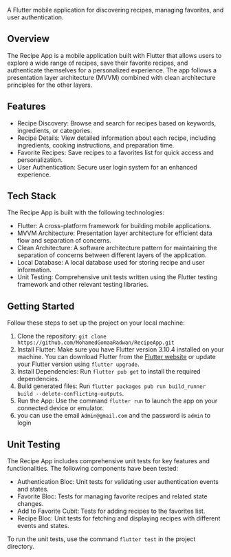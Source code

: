 A Flutter mobile application for discovering recipes, managing favorites, and user authentication.

## Overview

The Recipe App is a mobile application built with Flutter that allows users to explore a wide range of recipes, save their favorite recipes, and authenticate themselves for a personalized experience. The app follows a presentation layer architecture (MVVM) combined with clean architecture principles for the other layers.

## Features

- Recipe Discovery: Browse and search for recipes based on keywords, ingredients, or categories.
- Recipe Details: View detailed information about each recipe, including ingredients, cooking instructions, and preparation time.
- Favorite Recipes: Save recipes to a favorites list for quick access and personalization.
- User Authentication: Secure user login system for an enhanced experience.

## Tech Stack

The Recipe App is built with the following technologies:

- Flutter: A cross-platform framework for building mobile applications.
- MVVM Architecture: Presentation layer architecture for efficient data flow and separation of concerns.
- Clean Architecture: A software architecture pattern for maintaining the separation of concerns between different layers of the application.
- Local Database:  A local database used for storing recipe and user information.
- Unit Testing: Comprehensive unit tests written using the Flutter testing framework and other relevant testing libraries.

## Getting Started

Follow these steps to set up the project on your local machine:

1. Clone the repository: `git clone https://github.com/MohamedGomaaRadwan/RecipeApp.git`
2. Install Flutter: Make sure you have Flutter version 3.10.4 installed on your machine. You can download Flutter from the [Flutter website](https://flutter.dev) or update your Flutter version using `flutter upgrade`.
3. Install Dependencies: Run `flutter pub get` to install the required dependencies.
3. Build generated files: Run `flutter packages pub run build_runner build --delete-conflicting-outputs`.
4. Run the App: Use the command `flutter run` to launch the app on your connected device or emulator.
5. you can use the email `Admin@gmail.com` and the password is `admin` to login

## Unit Testing

The Recipe App includes comprehensive unit tests for key features and functionalities. The following components have been tested:

- Authentication Bloc: Unit tests for validating user authentication events and states.
- Favorite Bloc: Tests for managing favorite recipes and related state changes.
- Add to Favorite Cubit: Tests for adding recipes to the favorites list.
- Recipe Bloc: Unit tests for fetching and displaying recipes with different events and states.

To run the unit tests, use the command `flutter test` in the project directory.
